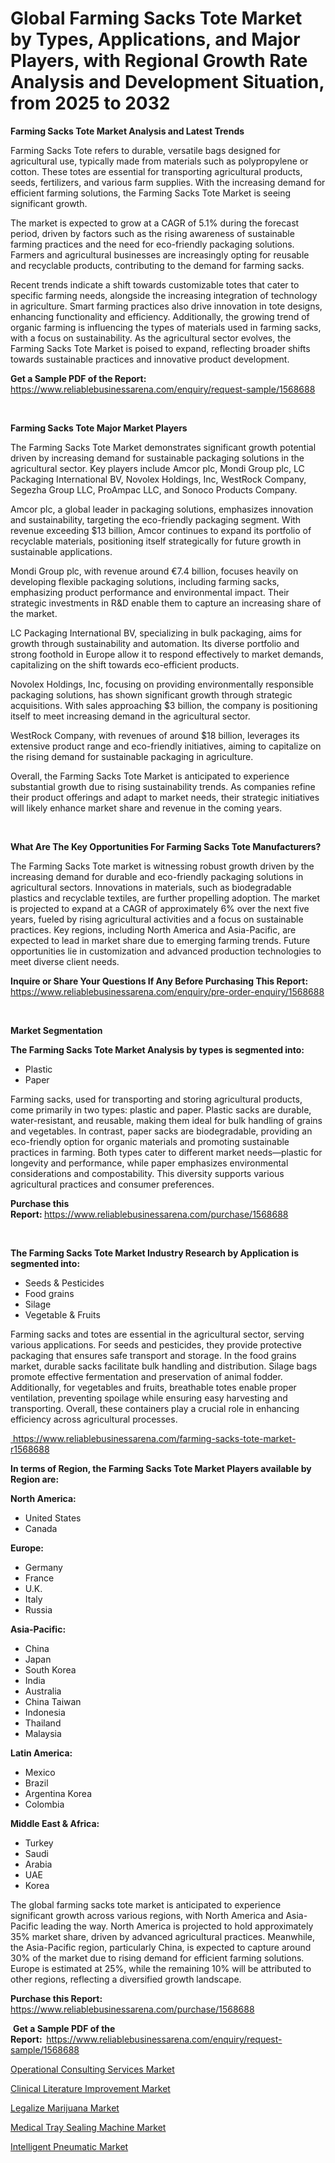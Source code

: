 <p><h1>Global Farming Sacks Tote Market by Types, Applications, and Major Players, with Regional Growth Rate Analysis and Development Situation, from 2025 to 2032</h1></p><p><strong>Farming Sacks Tote Market Analysis and Latest Trends</strong></p>
<p><p>Farming Sacks Tote refers to durable, versatile bags designed for agricultural use, typically made from materials such as polypropylene or cotton. These totes are essential for transporting agricultural products, seeds, fertilizers, and various farm supplies. With the increasing demand for efficient farming solutions, the Farming Sacks Tote Market is seeing significant growth.</p><p>The market is expected to grow at a CAGR of 5.1% during the forecast period, driven by factors such as the rising awareness of sustainable farming practices and the need for eco-friendly packaging solutions. Farmers and agricultural businesses are increasingly opting for reusable and recyclable products, contributing to the demand for farming sacks.</p><p>Recent trends indicate a shift towards customizable totes that cater to specific farming needs, alongside the increasing integration of technology in agriculture. Smart farming practices also drive innovation in tote designs, enhancing functionality and efficiency. Additionally, the growing trend of organic farming is influencing the types of materials used in farming sacks, with a focus on sustainability. As the agricultural sector evolves, the Farming Sacks Tote Market is poised to expand, reflecting broader shifts towards sustainable practices and innovative product development.</p></p>
<p><strong>Get a Sample PDF of the Report:&nbsp;</strong> <a href="https://www.reliablebusinessarena.com/enquiry/request-sample/1568688?utm_campaign=1905&utm_medium=2&utm_source=Github&utm_content=ia&utm_term=25032025&utm_id=farming-sacks-tote">https://www.reliablebusinessarena.com/enquiry/request-sample/1568688</a></p>
<p>&nbsp;</p>
<p><strong>Farming Sacks Tote Major Market Players</strong></p>
<p><p>The Farming Sacks Tote Market demonstrates significant growth potential driven by increasing demand for sustainable packaging solutions in the agricultural sector. Key players include Amcor plc, Mondi Group plc, LC Packaging International BV, Novolex Holdings, Inc, WestRock Company, Segezha Group LLC, ProAmpac LLC, and Sonoco Products Company. </p><p>Amcor plc, a global leader in packaging solutions, emphasizes innovation and sustainability, targeting the eco-friendly packaging segment. With revenue exceeding $13 billion, Amcor continues to expand its portfolio of recyclable materials, positioning itself strategically for future growth in sustainable applications.</p><p>Mondi Group plc, with revenue around €7.4 billion, focuses heavily on developing flexible packaging solutions, including farming sacks, emphasizing product performance and environmental impact. Their strategic investments in R&D enable them to capture an increasing share of the market.</p><p>LC Packaging International BV, specializing in bulk packaging, aims for growth through sustainability and automation. Its diverse portfolio and strong foothold in Europe allow it to respond effectively to market demands, capitalizing on the shift towards eco-efficient products.</p><p>Novolex Holdings, Inc, focusing on providing environmentally responsible packaging solutions, has shown significant growth through strategic acquisitions. With sales approaching $3 billion, the company is positioning itself to meet increasing demand in the agricultural sector.</p><p>WestRock Company, with revenues of around $18 billion, leverages its extensive product range and eco-friendly initiatives, aiming to capitalize on the rising demand for sustainable packaging in agriculture.</p><p>Overall, the Farming Sacks Tote Market is anticipated to experience substantial growth due to rising sustainability trends. As companies refine their product offerings and adapt to market needs, their strategic initiatives will likely enhance market share and revenue in the coming years.</p></p>
<p>&nbsp;</p>
<p><strong>What Are The Key Opportunities For Farming Sacks Tote Manufacturers?</strong></p>
<p><p>The Farming Sacks Tote market is witnessing robust growth driven by the increasing demand for durable and eco-friendly packaging solutions in agricultural sectors. Innovations in materials, such as biodegradable plastics and recyclable textiles, are further propelling adoption. The market is projected to expand at a CAGR of approximately 6% over the next five years, fueled by rising agricultural activities and a focus on sustainable practices. Key regions, including North America and Asia-Pacific, are expected to lead in market share due to emerging farming trends. Future opportunities lie in customization and advanced production technologies to meet diverse client needs.</p></p>
<p><strong>Inquire or Share Your Questions If Any Before Purchasing This Report:</strong> <a href="https://www.reliablebusinessarena.com/enquiry/pre-order-enquiry/1568688?utm_campaign=1905&utm_medium=2&utm_source=Github&utm_content=ia&utm_term=25032025&utm_id=farming-sacks-tote">https://www.reliablebusinessarena.com/enquiry/pre-order-enquiry/1568688</a></p>
<p>&nbsp;</p>
<p><strong>Market Segmentation</strong></p>
<p><strong>The Farming Sacks Tote Market Analysis by types is segmented into:</strong></p>
<p><ul><li>Plastic</li><li>Paper</li></ul></p>
<p><p>Farming sacks, used for transporting and storing agricultural products, come primarily in two types: plastic and paper. Plastic sacks are durable, water-resistant, and reusable, making them ideal for bulk handling of grains and vegetables. In contrast, paper sacks are biodegradable, providing an eco-friendly option for organic materials and promoting sustainable practices in farming. Both types cater to different market needs—plastic for longevity and performance, while paper emphasizes environmental considerations and compostability. This diversity supports various agricultural practices and consumer preferences.</p></p>
<p><strong>Purchase this Report:&nbsp;</strong><a href="https://www.reliablebusinessarena.com/purchase/1568688?utm_campaign=1905&utm_medium=2&utm_source=Github&utm_content=ia&utm_term=25032025&utm_id=farming-sacks-tote">https://www.reliablebusinessarena.com/purchase/1568688</a></p>
<p>&nbsp;</p>
<p><strong>The Farming Sacks Tote Market Industry Research by Application is segmented into:</strong></p>
<p><ul><li>Seeds & Pesticides</li><li>Food grains</li><li>Silage</li><li>Vegetable & Fruits</li></ul></p>
<p><p>Farming sacks and totes are essential in the agricultural sector, serving various applications. For seeds and pesticides, they provide protective packaging that ensures safe transport and storage. In the food grains market, durable sacks facilitate bulk handling and distribution. Silage bags promote effective fermentation and preservation of animal fodder. Additionally, for vegetables and fruits, breathable totes enable proper ventilation, preventing spoilage while ensuring easy harvesting and transporting. Overall, these containers play a crucial role in enhancing efficiency across agricultural processes.</p></p>
<p><a href="https://www.reliablebusinessarena.com/farming-sacks-tote-market-r1568688?utm_campaign=1905&utm_medium=2&utm_source=Github&utm_content=ia&utm_term=25032025&utm_id=farming-sacks-tote">&nbsp;https://www.reliablebusinessarena.com/farming-sacks-tote-market-r1568688</a></p>
<p><strong>In terms of Region, the Farming Sacks Tote Market Players available by Region are:</strong></p>
<p>
    <p> <strong> North America: </strong>
        <ul>
            <li>United States</li>
            <li>Canada</li>
        </ul>
        </p> 
    <p> <strong> Europe: </strong>
        <ul>
            <li>Germany</li>
            <li>France</li>
            <li>U.K.</li>
            <li>Italy</li>
            <li>Russia</li>
        </ul>
        </p> 
    <p> <strong> Asia-Pacific: </strong>
        <ul>
            <li>China</li>
            <li>Japan</li>
            <li>South Korea</li>
            <li>India</li>
            <li>Australia</li>
            <li>China Taiwan</li>
            <li>Indonesia</li>
            <li>Thailand</li>
            <li>Malaysia</li>
        </ul>
        </p> 
    <p> <strong> Latin America: </strong>
        <ul>
            <li>Mexico</li>
            <li>Brazil</li>
            <li>Argentina Korea</li>
            <li>Colombia</li>
        </ul>
        </p> 
    <p> <strong> Middle East & Africa: </strong>
        <ul>
            <li>Turkey</li>
            <li>Saudi</li>
            <li>Arabia</li>
            <li>UAE</li>
            <li>Korea</li>
        </ul>
    </p>
    </p>
<p><p>The global farming sacks tote market is anticipated to experience significant growth across various regions, with North America and Asia-Pacific leading the way. North America is projected to hold approximately 35% market share, driven by advanced agricultural practices. Meanwhile, the Asia-Pacific region, particularly China, is expected to capture around 30% of the market due to rising demand for efficient farming solutions. Europe is estimated at 25%, while the remaining 10% will be attributed to other regions, reflecting a diversified growth landscape.</p></p>
<p><strong>Purchase this Report: </strong><a href="https://www.reliablebusinessarena.com/purchase/1568688?utm_campaign=1905&utm_medium=2&utm_source=Github&utm_content=ia&utm_term=25032025&utm_id=farming-sacks-tote">https://www.reliablebusinessarena.com/purchase/1568688</a></p>
<p>&nbsp;<strong>Get a Sample PDF of the Report:&nbsp;&nbsp;</strong><a href="https://www.reliablebusinessarena.com/enquiry/request-sample/1568688?utm_campaign=1905&utm_medium=2&utm_source=Github&utm_content=ia&utm_term=25032025&utm_id=farming-sacks-tote">https://www.reliablebusinessarena.com/enquiry/request-sample/1568688</a></p>
<p><strong></strong></p>
<p><p><a href="https://github.com/signallaikun/Market-Research-Report-List-1/blob/main/operational-consulting-services-market.md?utm_campaign=1905&utm_medium=2&utm_source=Github&utm_content=ia&utm_term=25032025&utm_id=farming-sacks-tote">Operational Consulting Services Market</a></p><p><a href="https://github.com/gunbybeahmg1/Market-Research-Report-List-1/blob/main/clinical-literature-improvement-market.md?utm_campaign=1905&utm_medium=2&utm_source=Github&utm_content=ia&utm_term=25032025&utm_id=farming-sacks-tote">Clinical Literature Improvement Market</a></p><p><a href="https://github.com/mateyappiazo/Market-Research-Report-List-1/blob/main/legalize-marijuana-market.md?utm_campaign=1905&utm_medium=2&utm_source=Github&utm_content=ia&utm_term=25032025&utm_id=farming-sacks-tote">Legalize Marijuana Market</a></p><p><a href="https://github.com/celpabembes/Market-Research-Report-List-1/blob/main/medical-tray-sealing-machine-market.md?utm_campaign=1905&utm_medium=2&utm_source=Github&utm_content=ia&utm_term=25032025&utm_id=farming-sacks-tote">Medical Tray Sealing Machine Market</a></p><p><a href="https://github.com/voetzeszuh/Market-Research-Report-List-1/blob/main/intelligent-pneumatic-market.md?utm_campaign=1905&utm_medium=2&utm_source=Github&utm_content=ia&utm_term=25032025&utm_id=farming-sacks-tote">Intelligent Pneumatic Market</a></p></p>